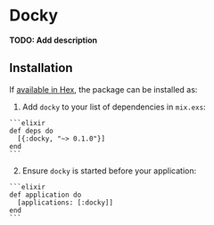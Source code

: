 # Docky

**TODO: Add description**

## Installation

If [available in Hex](https://hex.pm/docs/publish), the package can be installed as:

  1. Add `docky` to your list of dependencies in `mix.exs`:

    ```elixir
    def deps do
      [{:docky, "~> 0.1.0"}]
    end
    ```

  2. Ensure `docky` is started before your application:

    ```elixir
    def application do
      [applications: [:docky]]
    end
    ```

